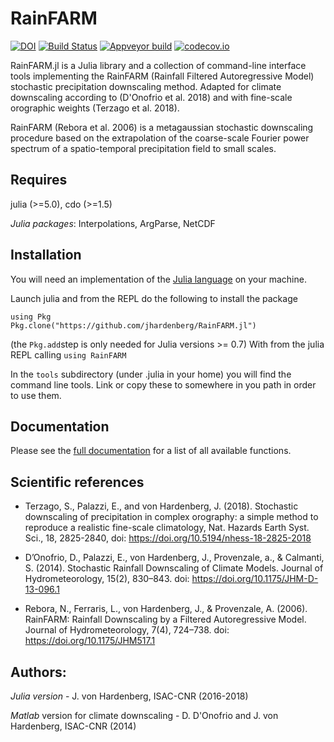 # RainFARM
[![DOI](https://zenodo.org/badge/75199877.svg)](https://zenodo.org/badge/latestdoi/75199877) [![Build Status](https://travis-ci.org/jhardenberg/RainFARM.jl.svg?branch=master)](https://travis-ci.org/jhardenberg/RainFARM.jl) [![Appveyor build](https://ci.appveyor.com/api/projects/status/agoibqta7c88urfv?svg=true)](https://ci.appveyor.com/project/jhardenberg/rainfarm-jl) [![codecov.io](http://codecov.io/github/jhardenberg/RainFARM.jl/coverage.svg?branch=master)](http://codecov.io/github/jhardenberg/RainFARM.jl?branch=master)

RainFARM.jl is a Julia library and a collection of command-line interface tools implementing the RainFARM (Rainfall Filtered Autoregressive Model) stochastic precipitation downscaling method. Adapted for climate downscaling according to (D'Onofrio et al. 2018) and with fine-scale orographic weights (Terzago et al. 2018).

RainFARM (Rebora et al. 2006) is a metagaussian stochastic downscaling procedure based on the extrapolation of the coarse-scale Fourier power spectrum of a spatio-temporal precipitation field to small scales.

## Requires 

julia (>=5.0), cdo (>=1.5)

*Julia packages*: Interpolations, ArgParse, NetCDF

## Installation

You will need an implementation of the [Julia language](https://julialang.org/) on your machine. 

Launch julia and from the REPL do the following to install the package
```
using Pkg
Pkg.clone("https://github.com/jhardenberg/RainFARM.jl")
```
(the `Pkg.add`step is only needed for Julia versions >= 0.7)
With from the julia REPL calling `using RainFARM`

In the `tools` subdirectory (under .julia in your home) you will find the command line tools. Link or copy these to somewhere in you path in order to use them.

## Documentation

Please see the [full documentation](http://wilma.to.isac.cnr.it/rainfarm/) for a list of all available functions.

## Scientific references

- Terzago, S., Palazzi, E., and von Hardenberg, J. (2018). Stochastic downscaling of precipitation in complex orography: a simple method to reproduce a realistic fine-scale climatology, Nat. Hazards Earth Syst. Sci., 18, 2825-2840, doi: <https://doi.org/10.5194/nhess-18-2825-2018>

- D’Onofrio, D., Palazzi, E., von Hardenberg, J., Provenzale, a., & Calmanti, S. (2014). Stochastic Rainfall Downscaling of Climate Models. Journal of Hydrometeorology, 15(2), 830–843. doi: <https://doi.org/10.1175/JHM-D-13-096.1>

- Rebora, N., Ferraris, L., von Hardenberg, J., & Provenzale, A. (2006). RainFARM: Rainfall Downscaling by a Filtered Autoregressive Model. Journal of Hydrometeorology, 7(4), 724–738. doi: <https://doi.org/10.1175/JHM517.1>

## Authors: 

*Julia version* - J. von Hardenberg, ISAC-CNR (2016-2018)

*Matlab* version for climate downscaling - D. D'Onofrio and J. von Hardenberg, ISAC-CNR (2014)
